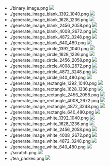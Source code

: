 - ./binary_image.png
![](./binary_image.png)
- ./generate_image_blank_1392_1040.png
![](./generate_image_blank_1392_1040.png)
- ./generate_image_blank_1628_1236.png
![](./generate_image_blank_1628_1236.png)
- ./generate_image_blank_2456_2058.png
![](./generate_image_blank_2456_2058.png)
- ./generate_image_blank_4008_2672.png
![](./generate_image_blank_4008_2672.png)
- ./generate_image_blank_4872_3248.png
![](./generate_image_blank_4872_3248.png)
- ./generate_image_blank_640_480.png
![](./generate_image_blank_640_480.png)
- ./generate_image_circle_1392_1040.png
![](./generate_image_circle_1392_1040.png)
- ./generate_image_circle_1628_1236.png
![](./generate_image_circle_1628_1236.png)
- ./generate_image_circle_2456_2058.png
![](./generate_image_circle_2456_2058.png)
- ./generate_image_circle_4008_2672.png
![](./generate_image_circle_4008_2672.png)
- ./generate_image_circle_4872_3248.png
![](./generate_image_circle_4872_3248.png)
- ./generate_image_circle_640_480.png
![](./generate_image_circle_640_480.png)
- ./generate_image_rectangle_1392_1040.png
![](./generate_image_rectangle_1392_1040.png)
- ./generate_image_rectangle_1628_1236.png
![](./generate_image_rectangle_1628_1236.png)
- ./generate_image_rectangle_2456_2058.png
![](./generate_image_rectangle_2456_2058.png)
- ./generate_image_rectangle_4008_2672.png
![](./generate_image_rectangle_4008_2672.png)
- ./generate_image_rectangle_4872_3248.png
![](./generate_image_rectangle_4872_3248.png)
- ./generate_image_rectangle_640_480.png
![](./generate_image_rectangle_640_480.png)
- ./generate_image_white_1392_1040.png
![](./generate_image_white_1392_1040.png)
- ./generate_image_white_1628_1236.png
![](./generate_image_white_1628_1236.png)
- ./generate_image_white_2456_2058.png
![](./generate_image_white_2456_2058.png)
- ./generate_image_white_4008_2672.png
![](./generate_image_white_4008_2672.png)
- ./generate_image_white_4872_3248.png
![](./generate_image_white_4872_3248.png)
- ./generate_image_white_640_480.png
![](./generate_image_white_640_480.png)
- ./scratch.png
![](./scratch.png)
- ./tea_packes.png
![](./tea_packes.png)
